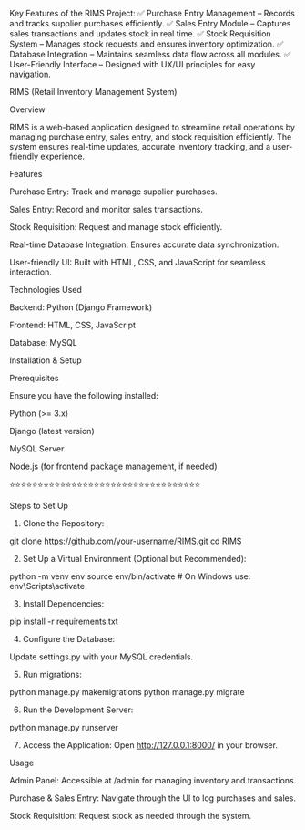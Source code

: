 Key Features of the RIMS Project:
✅ Purchase Entry Management – Records and tracks supplier purchases efficiently.
✅ Sales Entry Module – Captures sales transactions and updates stock in real time.
✅ Stock Requisition System – Manages stock requests and ensures inventory optimization.
✅ Database Integration – Maintains seamless data flow across all modules.
✅ User-Friendly Interface – Designed with UX/UI principles for easy navigation.

RIMS (Retail Inventory Management System)

Overview

RIMS is a web-based application designed to streamline retail operations by managing purchase entry, sales entry, and stock requisition efficiently. The system ensures real-time updates, accurate inventory tracking, and a user-friendly experience.

Features

Purchase Entry: Track and manage supplier purchases.

Sales Entry: Record and monitor sales transactions.

Stock Requisition: Request and manage stock efficiently.

Real-time Database Integration: Ensures accurate data synchronization.

User-friendly UI: Built with HTML, CSS, and JavaScript for seamless interaction.

Technologies Used

Backend: Python (Django Framework)

Frontend: HTML, CSS, JavaScript

Database: MySQL

Installation & Setup

Prerequisites

Ensure you have the following installed:

Python (>= 3.x)

Django (latest version)

MySQL Server

Node.js (for frontend package management, if needed)

⭐⭐⭐⭐⭐⭐⭐⭐⭐⭐⭐⭐⭐⭐⭐⭐⭐⭐⭐⭐⭐⭐⭐⭐⭐⭐⭐⭐⭐⭐⭐⭐⭐⭐


Steps to Set Up

1. Clone the Repository:

git clone https://github.com/your-username/RIMS.git
cd RIMS

2. Set Up a Virtual Environment (Optional but Recommended):

python -m venv env
source env/bin/activate  # On Windows use: env\Scripts\activate

3. Install Dependencies:

pip install -r requirements.txt

4. Configure the Database:

Update settings.py with your MySQL credentials.

5. Run migrations:

python manage.py makemigrations
python manage.py migrate

6. Run the Development Server:

python manage.py runserver

7. Access the Application:
Open http://127.0.0.1:8000/ in your browser.

Usage

Admin Panel: Accessible at /admin for managing inventory and transactions.

Purchase & Sales Entry: Navigate through the UI to log purchases and sales.

Stock Requisition: Request stock as needed through the system.
